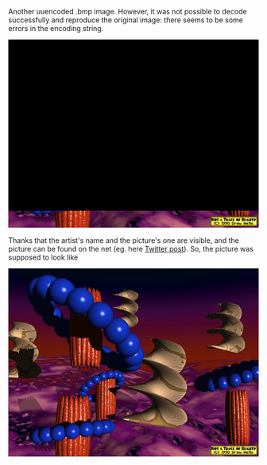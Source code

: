 Another uuencoded .bmp image.
However, it was not possible to decode successfully and reproduce the original image: there seems to be some errors in the encoding string.

![ntreal](ntreal.jpg)

Thanks that the artist's name and the picture's one are visible, and the picture can be found on the net (eg. here [Twitter post](https://twitter.com/GIFmodel/status/1198320150786785280)).
So, the picture was supposed to look like

![ntreal](ntreal_external.jpg)
